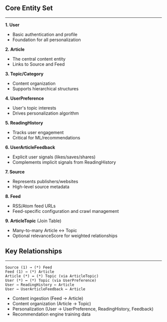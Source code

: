 ## Core Entity Set

-------------

**1. User**
- Basic authentication and profile
- Foundation for all personalization

**2. Article**
- The central content entity
- Links to Source and Feed

**3. Topic/Category**
- Content organization
- Supports hierarchical structures

**4. UserPreference**
- User's topic interests
- Drives personalization algorithm

**5. ReadingHistory**
- Tracks user engagement
- Critical for ML/recommendations

**6. UserArticleFeedback**
- Explicit user signals (likes/saves/shares)
- Complements implicit signals from ReadingHistory

**7. Source**
- Represents publishers/websites
- High-level source metadata

**8. Feed**
- RSS/Atom feed URLs
- Feed-specific configuration and crawl management

**9. ArticleTopic** (Join Table)
- Many-to-many Article ↔ Topic
- Optional relevanceScore for weighted relationships

## Key Relationships

-------------

```
Source (1) → (*) Feed
Feed (1) → (*) Article
Article (*) ↔ (*) Topic (via ArticleTopic)
User (*) ↔ (*) Topic (via UserPreference)
User → ReadingHistory ← Article
User → UserArticleFeedback ← Article
```


- Content ingestion (Feed → Article)
- Content organization (Article → Topic)
- Personalization (User → UserPreference, ReadingHistory, Feedback)
- Recommendation engine training data
